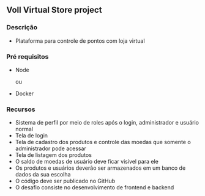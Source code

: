 ## Voll Virtual Store project

### Descrição

- Plataforma para controle de pontos com loja virtual
  
### Pré requisitos

- Node

  ou

- Docker

### Recursos

- Sistema de perfil por meio de roles após o login, administrador e usuário normal
- Tela de login
- Tela de cadastro dos produtos e controle das moedas que somente o administrador pode acessar
- Tela de listagem dos produtos
- O saldo de moedas de usuário deve ficar visível para ele
- Os produtos e usuários deverão ser armazenados em um banco de dados da sua escolha
- O código deve ser publicado no GitHub
- O desafio consiste no desenvolvimento de frontend e backend
